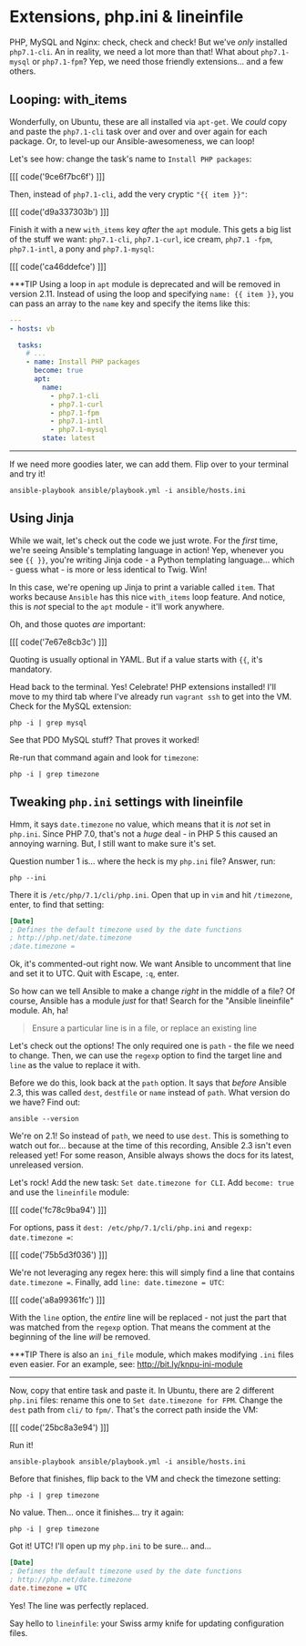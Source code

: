 # Extensions, php.ini & lineinfile

PHP, MySQL and Nginx: check, check and check! But we've *only* installed `php7.1-cli`.
An in reality, we need a lot more than that! What about `php7.1-mysql` or `php7.1-fpm`?
Yep, we need those friendly extensions... and a few others.

## Looping: with_items

Wonderfully, on Ubuntu, these are all installed via `apt-get`. We *could* copy and
paste the `php7.1-cli` task over and over and over again for each package. Or,
to level-up our Ansible-awesomeness, we can loop!

Let's see how: change the task's name to `Install PHP packages`:

[[[ code('9ce6f7bc6f') ]]]

Then, instead of `php7.1-cli`, add the very cryptic `"{{ item }}"`:

[[[ code('d9a337303b') ]]]

Finish it with a new `with_items` key *after* the `apt` module. This gets a big
list of the stuff we want: `php7.1-cli`, `php7.1-curl`, ice cream, `php7.1 -fpm`,
`php7.1-intl`, a pony and `php7.1-mysql`:

[[[ code('ca46ddefce') ]]]

***TIP
Using a loop in `apt` module is deprecated and will be removed in version 2.11.
Instead of using the loop and specifying `name: {{ item }}`, you can pass an array
to the `name` key and specify the items like this:

```yaml
---
- hosts: vb

  tasks:
    # ...
    - name: Install PHP packages
      become: true
      apt:
        name:
          - php7.1-cli
          - php7.1-curl
          - php7.1-fpm
          - php7.1-intl
          - php7.1-mysql
        state: latest
```
***

If we need more goodies later, we can add them. Flip over to your terminal and try it!

```terminal
ansible-playbook ansible/playbook.yml -i ansible/hosts.ini
```

## Using Jinja

While we wait, let's check out the code we just wrote. For the *first* time, we're
seeing Ansible's templating language in action! Yep, whenever you see `{{ }}`, you're
writing Jinja code - a Python templating language... which - guess what - is
more or less identical to Twig. Win!

In this case, we're opening up Jinja to print a variable called `item`. That works
because `Ansible` has this nice `with_items` loop feature. And notice, this is *not*
special to the `apt` module - it'll work anywhere.

Oh, and those quotes *are* important:

[[[ code('7e67e8cb3c') ]]]

Quoting is usually optional in YAML. But if a value starts with `{{`, it's mandatory.

Head back to the terminal. Yes! Celebrate! PHP extensions installed! I'll move to
my third tab where I've already run `vagrant ssh` to get into the VM. Check for the
MySQL extension:

```terminal
php -i | grep mysql
```

See that PDO MySQL stuff? That proves it worked!

Re-run that command again and look for `timezone`:

```terminal
php -i | grep timezone
```

## Tweaking `php.ini` settings with lineinfile

Hmm, it says `date.timezone` no value, which means that it is *not* set in `php.ini`.
Since PHP 7.0, that's not a *huge* deal - in PHP 5 this caused an annoying warning.
But, I still want to make sure it's set.

Question number 1 is... where the heck is my `php.ini` file? Answer, run:

```terminal
php --ini
```

There it is `/etc/php/7.1/cli/php.ini`. Open that up in `vim` and hit `/timezone`,
enter, to find that setting:

```ini
[Date]
; Defines the default timezone used by the date functions
; http://php.net/date.timezone
;date.timezone =
```

Ok, it's commented-out right now. We want Ansible to uncomment that line and set it
to UTC. Quit with Escape, `:q`, enter.

So how can we tell Ansible to make a change *right* in the middle of a file? Of course,
Ansible has a module *just* for that! Search for the "Ansible lineinfile" module.
Ah, ha!

> Ensure a particular line is in a file, or replace an existing line

Let's check out the options! The only required one is `path` - the file we need
to change. Then, we can use the `regexp` option to find the target line and `line`
as the value to replace it with.

Before we do this, look back at the `path` option. It says that *before* Ansible
2.3, this was called `dest`, `destfile` or `name` instead of `path`. What version
do we have? Find out:

```terminal
ansible --version
```

We're on 2.1! So instead of `path`, we need to use `dest`. This is something to
watch out for... because at the time of this recording, Ansible 2.3 isn't even
released yet! For some reason, Ansible always shows the docs for its latest, unreleased
version.

Let's rock! Add the new task: `Set date.timezone for CLI`. Add `become: true` and
use the `lineinfile` module:

[[[ code('fc78c9ba94') ]]]

For options, pass it `dest: /etc/php/7.1/cli/php.ini` and `regexp: date.timezone =`:

[[[ code('75b5d3f036') ]]]

We're not leveraging any regex here: this will simply find a line that contains `date.timezone =`.
Finally, add `line: date.timezone = UTC`:

[[[ code('a8a99361fc') ]]]

With the `line` option, the *entire* line will be replaced - not just the part that
was matched from the `regexp` option. That means the comment at the beginning of the
line *will* be removed.

***TIP
There is also an `ini_file` module, which makes modifying `.ini` files even easier.
For an example, see: http://bit.ly/knpu-ini-module
***

Now, copy that entire task and paste it. In Ubuntu, there are 2 different `php.ini`
files: rename this one to `Set date.timezone for FPM`. Change the `dest` path
from `cli/` to `fpm/`. That's the correct path inside the VM:

[[[ code('25bc8a3e94') ]]]

Run it!

```terminal
ansible-playbook ansible/playbook.yml -i ansible/hosts.ini
```

Before that finishes, flip back to the VM and check the timezone setting:

```terminal
php -i | grep timezone
```

No value. Then... once it finishes... try it again:

```terminal
php -i | grep timezone
```

Got it! UTC! I'll open up my `php.ini` to be sure... and...

```ini
[Date]
; Defines the default timezone used by the date functions
; http://php.net/date.timezone
date.timezone = UTC
```

Yes! The line was perfectly replaced.

Say hello to `lineinfile`: your Swiss army knife for updating configuration files.
